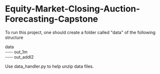 # Equity-Market-Closing-Auction-Forecasting-Capstone

To run this project, one should create a folder called "data" of the following structure

data  
---- out_1m  
---- out_addl2  

Use data_handler.py to help unzip data files.
